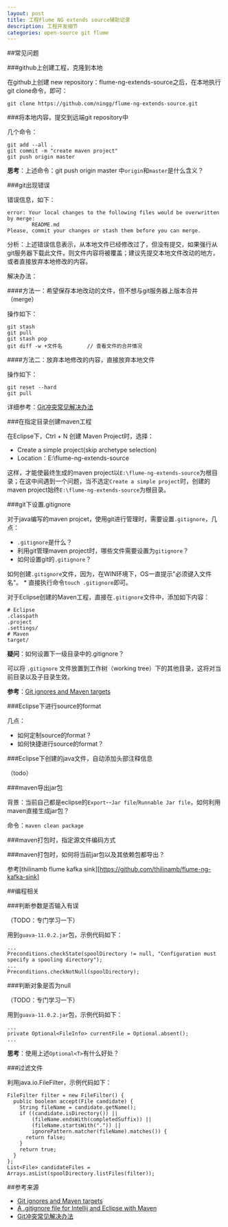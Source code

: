```yaml
---
layout: post
title: 工程Flume NG extends source辅助记录
description: 工程开发细节
categories: open-source git flume
---
```











##常见问题





###github上创建工程，克隆到本地


在github上创建 new repository：flume-ng-extends-source之后，在本地执行git clone命令，即可：

	git clone https://github.com/ningg/flume-ng-extends-source.git


###将本地内容，提交到远端git repository中

几个命令：

	git add --all .
	git commit -m "create maven project"
	git push origin master
	
**思考**：上述命令：git push origin master 中`origin`和`master`是什么含义？


###git出现错误

错误信息，如下：

	error: Your local changes to the following files would be overwritten by merge:
			README.md
	Please, commit your changes or stash them before you can merge.

分析：上述错误信息表示，从本地文件已经修改过了，但没有提交，如果强行从git服务器下载此文件，则文件内容将被覆盖；建议先提交本地文件改动的地方，或者直接放弃本地修改的内容。

解决办法：

####方法一：希望保存本地改动的文件，但不想与git服务器上版本合并（merge）

操作如下：

	git stash
	git pull
	git stash pop
	git diff -w +文件名		// 查看文件的合并情况


####方法二：放弃本地修改的内容，直接放弃本地文件

操作如下：

	git reset --hard
	git pull


详细参考：[Git冲突常见解决办法][Git冲突常见解决办法]
	
###在指定目录创建maven工程
	
在Eclipse下，Ctrl + N 创建 Maven Project时，选择：

* Create a simple project(skip archetype selection)
* Location：E:\flume-ng-extends-source

这样，才能使最终生成的maven project以`E:\flume-ng-extends-source`为根目录；在这中间遇到一个问题，当不选定`Create a simple project`时，创建的maven project始终`E:\flume-ng-extends-source`为根目录。


###git下设置.gitignore

对于java编写的maven projcet，使用git进行管理时，需要设置`.gitignore`，几点：

* `.gitignore`是什么？
* 利用git管理maven project时，哪些文件需要设置为`gitignore`？
* 如何设置git的`.gitignore`？


如何创建`.gitignore`文件，因为，在WIN环境下，OS一直提示"必须键入文件名"。
	* 直接执行命令`touch .gitignore`即可。

对于Eclipse创建的Maven工程，直接在`.gitignore`文件中，添加如下内容：

	# Eclipse
	.classpath
	.project
	.settings/
	# Maven
	target/


**疑问**：如何设置下一级目录中的.gitignore？

可以将 `.gitignore` 文件放置到工作树（working tree）下的其他目录，这将对当前目录以及子目录生效。










**参考**：[Git ignores and Maven targets][Git ignores and Maven targets]





###Eclipse下进行source的format

几点：

* 如何定制source的format？
* 如何快捷进行source的format？


###Eclipse下创建的java文件，自动添加头部注释信息

（todo）



###maven导出jar包

背景：当前自己都是eclipse的`Export`--`Jar file`/`Runnable Jar file`，如何利用maven直接生成jar包？

命令：`maven clean package`



###maven打包时，指定源文件编码方式



###maven打包时，如何将当前jar包以及其依赖包都导出？


参考[thilinamb flume kafka sink][https://github.com/thilinamb/flume-ng-kafka-sink]




##编程相关


###判断参数是否输入有误

（TODO：专门学习一下）

用到`guava-11.0.2.jar`包，示例代码如下：

	...
	Preconditions.checkState(spoolDirectory != null, "Configuration must specify a spooling directory");
	...
	Preconditions.checkNotNull(spoolDirectory);

###判断对象是否为null

（TODO：专门学习一下）

用到`guava-11.0.2.jar`包，示例代码如下：

	...
	private Optional<FileInfo> currentFile = Optional.absent();
	...

**思考**：使用上述`Optional<T>`有什么好处？



###过滤文件

利用java.io.FileFilter，示例代码如下：

	FileFilter filter = new FileFilter() {
      public boolean accept(File candidate) {
        String fileName = candidate.getName();
        if ((candidate.isDirectory()) ||
            (fileName.endsWith(completedSuffix)) ||
            (fileName.startsWith(".")) ||
            ignorePattern.matcher(fileName).matches()) {
          return false;
        }
        return true;
      }
    };
	List<File> candidateFiles = Arrays.asList(spoolDirectory.listFiles(filter));

















##参考来源

* [Git ignores and Maven targets][Git ignores and Maven targets]
* [A .gitignore file for Intellij and Eclipse with Maven][A .gitignore file for Intellij and Eclipse with Maven]
* [Git冲突常见解决办法][Git冲突常见解决办法]











[NingG]:    http://ningg.github.com  "NingG"



[Git ignores and Maven targets]:							http://stackoverflow.com/questions/991801/git-ignores-and-maven-targets
[A .gitignore file for Intellij and Eclipse with Maven]:	http://gary-rowe.com/agilestack/2012/10/12/a-gitignore-file-for-intellij-and-eclipse-with-maven/
[Git冲突常见解决办法]:										http://blog.csdn.net/iefreer/article/details/7679631





